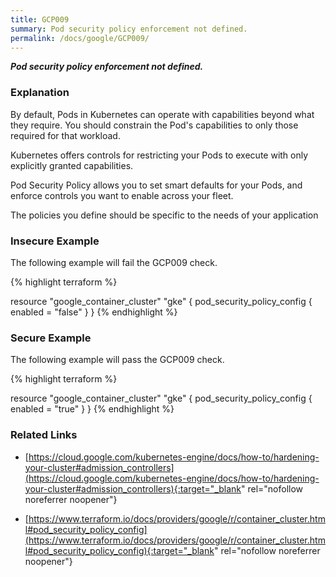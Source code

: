```yaml
---
title: GCP009
summary: Pod security policy enforcement not defined.
permalink: /docs/google/GCP009/
---
```


***Pod security policy enforcement not defined.***

### Explanation


By default, Pods in Kubernetes can operate with capabilities beyond what they require. You should constrain the Pod's capabilities to only those required for that workload.

Kubernetes offers controls for restricting your Pods to execute with only explicitly granted capabilities. 

Pod Security Policy allows you to set smart defaults for your Pods, and enforce controls you want to enable across your fleet. 

The policies you define should be specific to the needs of your application



### Insecure Example

The following example will fail the GCP009 check.

{% highlight terraform %}

resource "google_container_cluster" "gke" {
	pod_security_policy_config {
        enabled = "false"
	}
}
{% endhighlight %}



### Secure Example

The following example will pass the GCP009 check.

{% highlight terraform %}

resource "google_container_cluster" "gke" {
	pod_security_policy_config {
        enabled = "true"
	}
}
{% endhighlight %}


### Related Links


- [https://cloud.google.com/kubernetes-engine/docs/how-to/hardening-your-cluster#admission_controllers](https://cloud.google.com/kubernetes-engine/docs/how-to/hardening-your-cluster#admission_controllers){:target="_blank" rel="nofollow noreferrer noopener"}

- [https://www.terraform.io/docs/providers/google/r/container_cluster.html#pod_security_policy_config](https://www.terraform.io/docs/providers/google/r/container_cluster.html#pod_security_policy_config){:target="_blank" rel="nofollow noreferrer noopener"}

